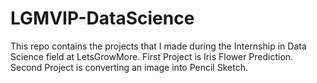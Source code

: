 # LGMVIP-DataScience
This repo contains the projects that I made during the Internship in Data Science field at LetsGrowMore.
First Project is Iris Flower Prediction.
Second Project is converting an image into Pencil Sketch.
